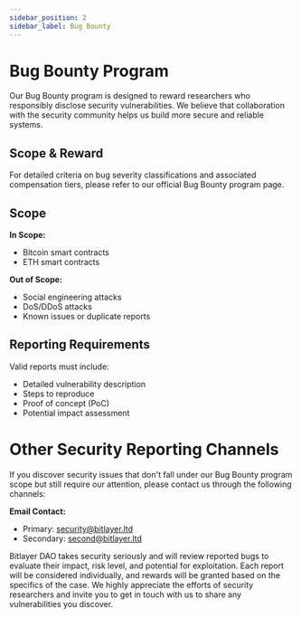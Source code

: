```yaml
---
sidebar_position: 2
sidebar_label: Bug Bounty
---
```


# Bug Bounty Program

Our Bug Bounty program is designed to reward researchers who responsibly disclose security vulnerabilities. We believe that collaboration with the security community helps us build more secure and reliable systems.

## Scope & Reward

For detailed criteria on bug severity classifications and associated compensation tiers, please refer to our official Bug Bounty program page.

## Scope

**In Scope:**
- Bitcoin smart contracts
- ETH smart contracts

**Out of Scope:**
- Social engineering attacks
- DoS/DDoS attacks
- Known issues or duplicate reports

## Reporting Requirements

Valid reports must include:
- Detailed vulnerability description
- Steps to reproduce
- Proof of concept (PoC)
- Potential impact assessment

# Other Security Reporting Channels

If you discover security issues that don't fall under our Bug Bounty program scope but still require our attention, please contact us through the following channels:

**Email Contact:**

- Primary: security@bitlayer.ltd
- Secondary: second@bitlayer.ltd

Bitlayer DAO takes security seriously and will review reported bugs to evaluate their impact, risk level, and potential for exploitation. Each report will be considered individually, and rewards will be granted based on the specifics of the case. We highly appreciate the efforts of security researchers and invite you to get in touch with us to share any vulnerabilities you discover.